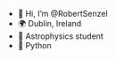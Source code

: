 - 👋 Hi, I’m @RobertSenzel
- 🌍 Dublin, Ireland
- 🚀 Astrophysics student
- 🐍 Python


<!---
robsenzel/robsenzel is a ✨ special ✨ repository because its `README.md` (this file) appears on your GitHub profile.
You can click the Preview link to take a look at your changes.
--->
